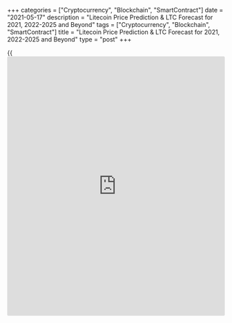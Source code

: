+++
categories = ["Cryptocurrency", "Blockchain", "SmartContract"]
date = "2021-05-17"
description = "Litecoin Price Prediction & LTC Forecast for 2021, 2022-2025 and Beyond"
tags = ["Cryptocurrency", "Blockchain", "SmartContract"]
title = "Litecoin Price Prediction & LTC Forecast for 2021, 2022-2025 and Beyond"
type = "post"
+++

{{<iframe id="large-banner" src="https://www.bounty.group/#slide=21.0" width="100%" height="600" scrolling="no" style="border: 0px solid rgb(216, 221, 230); border-radius: 3px;">}}

2021-05-17

2021-05-17

Litecoin Price Predictions: How It could go in 2021 and BeyondJana Kane

Litecoin cryptocurrency was up by more than 140% in 2020, despite a
recent drawdown that reduced the asset to about $50 per LTC. The
Litecoin price has been through a lot from its launch – going up and
down. Its price started at about $3 per LTC and has gone through a
number of bubble cycles or "alt seasons."

These contributed to a significant rise in the price before a minor
correction occurred. These price corrections do nothing to counter
Litecoin's strong price trajectory. As for the long-term Litecoin
prediction, the outlook suggests that Litecoin's potential is extremely
high. Eventually, Litecoin closed 2020 at $126.23 (on Coinmarketcap).
Will the price of Litecoin go up this year and in the years to come?
Let's find out!

The article covers the following subjects:

## A Bit of Litecoin History

Litecoin ([LTC][1]) is a so-called digital peer-to-peer currency
integrated into open-source software. Technically, the Litecoin project
is very similar to the Bitcoin system. Litecoin production and
transmission are based on an open-source encryption protocol. There is
no central control. With this in mind, all transactions, balances, and
expenses are managed by a peer-to-peer network. Litecoin is created on
the basis of a cryptological hash function, which in turn generates
blocks. Litecoin can be exchanged for Bitcoin and fiat money. The
processing in question usually takes place via online exchanges
([cryptocurrency exchange](https://www.playgroundfx.com/blog/best-cryptocurrency-exchange/)s).

Litecoin was created by a former Google employee, Charlie Lee, in 2011.
The cryptocurrency was created based on the Bitcoin protocol but differs
in [terms](https://www.fintechee.com/terms/) of the hash algorithm used. Furthermore, it also differs in
hard caps, block transaction times, and some other factors. Litecoin was
released via an open-source client on GitHub on October 7, 2011. On
October 13, 2011, 5 days later, the Litecoin network went live.

Lee's goal was to create a light version of Bitcoin with Litecoin.
Developers have always stated that you can consider Litecoin to be the
silver version of Bitcoin. Litecoin differs from Bitcoin in the
prioritization of the transaction confirmation rate, which is
approximately 2.5 minutes per block. However, the reality is that
Litecoin users will have to wait up to about 30 minutes for their
transaction to be processed due to network congestion.

## Why Is Litecoin an Attractive Investment Asset?

Litecoin is especially faster at handling payments than Bitcoin and is
an excellent, proven complementary alternative. It's a very cheap,
super-safe highway for making payments - especially when it comes to
micro-transactions, like, for example, when paying for a cup of coffee.
In addition, the Litecoin community is working on the implementation of
all kinds of new fintech gadgets that are actually intended for Bitcoin.
Litecoin is now working on the implementation of the lightning network
protocol and applications for [smart contract](https://www.letsplayfx.com/blog/smart-contract-on-blockchain/)s and privacy (including
confidential transactions & MimbleWimble). Litecoin is certainly light
and cheap, but above all in good hands with fantastic ambitions.
Litecoin has a bright future as a classic and reliable altcoin.

Most [investor](https://www.fintechee.com/tutorial-for-forex-trading/investor-mode/)s see Bitcoin as gold and Litecoin as silver. Litecoin was
developed as an alternative to Bitcoin and developed as a lightweight
that solved some shortcomings of Bitcoin. It is a classic altcoin with
more than 6 years of experience and development behind it. Software
updates and new tech can be easily added to Litecoin.

As with Bitcoin, there is also a built-in scarcity. In total, only 84
million Litecoin can be mined. Litecoin can be considered a much cheaper
and faster alternative. In fact, Litecoin is underestimated relative to
other cryptocurrencies. Bitcoin is slower and more expensive to use
compared to Litecoin.

The fact that Litecoin is fast and cheap has advantages, especially
since people in third world countries without bank accounts can still
get Litecoin cheaply and quickly.

### Why is Litecoin going up?

Litecoin is a superior alternative to fiat money when compared to
Ethereum. Ethereum was not developed as money, but it can certainly be
used as such. You could rather consider Ethereum to be crypto gas.

In addition, Ethereum is a much more difficult concept to grasp than
Litecoin. Litecoin is just digital p2p money with a built-in scarcity
that actually works faster as a transaction medium. This makes adoption
much easier and does not require much knowledge. Simply install the
wallet app on your smartphone, and you will have your own Swiss Litecoin
bank account with which you can actually conduct transactions almost
immediately. As the popularity and price of Bitcoin increase and,
therefore, the transaction costs rise, cheaper and faster alternatives
will be sought. This is Litecoin, baby.

## Other Interesting Facts

Litecoin has made a lot of progress and has even been included as a
means of payment in Venezuela's mainstream international payments
system. Via the Remesas remittance platform, foreigners can send
Litecoin to family members and friends in Venezuela who receive Bolivars
in their local bank account through Remesas. A commission of 15% is
charged, which means that the government in Venezuela secretly collects
Litecoin.

Another interesting fact is that the Litecoin Foundation has a 9.9%
share in the German WEG bank. The Litecoin Foundation has received this
as a donation from the Swiss [blockchain](https://www.letsplayfx.com/blog/trade-forex-with-bitcoin/) company TokenPay. Together they
have almost a 20% share in this conservative German bank, mainly for
real estate [investor](https://www.fintechee.com/tutorial-for-forex-trading/investor-mode/)s. Litecoin can thus be recognized in the long-term
as a possible cryptocurrency for buying real estate in Germany? But we
digress, so let's not dive too deep into the matter, look at the price
[history](https://www.fixpro.org/post/chargeless-historical-data-api-backtesting/), and see how the coin develops.

## Litecoin Price Analysis

Despite it not being a bullish period for cryptocurrencies until around
October 2020, Litecoin has performed reasonably well compared to its
competitors. Charlie Lee is clearly doing really well; he finally
introduced confidential transactions (CT). Like the privacy coins ZCash
and Monero, LTC’s confidential transactions will prevent replaceability,
scalability, and privacy issues.

The acceptance rate is also quite high. Very recently, the Litecoin logo
was even advertised on the UFC mat during a famous fight. It was a real
eye-catcher. Furthermore, a new shopping center in Singapore with an ATM
that accepts both Bitcoin and Litecoin has been installed. LTC price
prediction is very optimistic in the opinion of experts.

Experts expect the Litecoin future to be bright in 2021 due to all
integrations and partnerships. In addition, the Litecoin community is
very active, with all the upcoming developments. They will, of course,
keep the enthusiasts informed. There is a clear potential that Litecoin
will rise further and is certainly a tough competitor for the other
cryptos.

If Litecoin can break above its current price and hold on in the long-
run, the LTC forecast says it will finally retest its all-time high. The
maximum height for the Litecoin /US dollar rate is likely to remain
below $300 for much of the next year. What will Litecoin do in the next
5 years?



## Litecoin Price Predictions for 2021 by Crypto Experts

The cryptocurrency market is very volatile, which means that predicting
reliable prices of cryptocurrencies is indeed one of the most difficult
things to do. Let’s have a look at some recent expert publications
regarding their statement and LTC prediction and its market price. They
may give us food for thought about Litecoin coin review:

TradingBeasts predicts a downward correction from June. The average
price won't hit $300. Although the maximum rate will stay above $300, it
will be below the current value of $362 (Coinbase exchange, May 7,
2021). The minimum price will fluctuate near $240.

Wallet Investor always has been frank and conservative in predicting all
cryptocurrencies. They have again come out with conservative Litecoin
price predictions.

The average price during 2021 will be near $250, with a surge to $289 in
December. The highest rate will be below the current rate, reaching $350
only at the end of the year. Since June, the minimum price will fall
below $200. Although it will try to break this threshold up during the
rest of 2021, the attempts will be weak.

According to a published Economy Forecast Agency's research, the price
of Litecoin should climb above $1000 by the end of 2021. The study
states that Litecoin is good for investment in the long run. Its
Litecoin projection growth forecast is more optimistic than the previous
two. It might be overestimating how much power Litecoin has.

Month

|

Open

|

Low-High

|

Close

|

Mo,%

|

Total,%  
  
---|---|---|---|---|---  
  
2021  
  
May

|

272

|

266-596

|

477

|

75.4%

|

75.4%  
  
Jun

|

477

|

375-592

|

553

|

15.9%

|

103 %  
  
Jul

|

553

|

553-686

|

641

|

15.9%

|

136 %  
  
Aug

|

641

|

641-796

|

744

|

16.1%

|

174 %  
  
Sep

|

744

|

744-923

|

863

|

16.0%

|

217 %  
  
Oct

|

863

|

825-949

|

887

|

2.8%

|

226 %  
  
Nov

|

887

|

887-1101

|

1029

|

16.0%

|

278 %  
  
Dec

|

1029

|

1029-1278

|

1194

|

16.0%

|

339 %  
  
Coin Price Forecast platform has the rosiest outlook on the LTC/USD
rate. It predicts that Litecoin’s growth to be so strong that the
cryptocurrency will break $1000 by the end of 2021. In the middle of the
year, the price will be already at $651. We can say that it's an overly
optimistic projected growth. Still, no one can know what will happen
tomorrow. Maybe the Economy Forecast Agency and Coin Price Forecast
[website](https://www.playgroundfx.com/blog/website-for-forex-trading/)s' analysis will make sense.

## Litecoin Technical Analysis

To provide a realistic Litecoin future price forecast, I will start the
LTC technical analysis with the study of the [historical](https://www.fintechee.com/services/historical-data-for-forex/) data of the[
LTC/USD][2] rate movements in the long term. Let us analyze the monthly
timeframe.

Let us define the global trend first. Litecoin, like the rest of the
cryptocurrency market, has been developing the bullish trend since March
2020.

There is the monthly chart of the Litecoin to US dollar price. Blue dots
mark the most significant trade volume in 2019–2020.

The earliest surge in the trader activity, which occurred in May 2019,
corresponds to the extended green candlestick. Its high forms a strong
resistance level at $146, marked with the green line. In December 2020,
the market price didn’t break it out.

In January, the Litecoin price was testing the level and broke it out
upside. In February, the LTC coin consolidated above. According to the
LTC/USD analysis, level 146 USD is a strong support zone currently.

### LTC price prediction for next three months

I should also take into account [Bollinger Bands](https://www.algotradesoft.org/custom-indicator/bollinger-bands.html) to perform a profound
LTC/USD analysis.

The local high in January 2021 is much higher than the upper band; next,
the price bounced off. A similar situation occurred in 2019, during the
previous growth wave. This is a typical signal that the coin is
overbought. Over the three weeks, the signal has appeared once again,
and Litecoin has already started a corrective price movement, which
could continue in the short-term outlook.

To present an LTC prediction for the next three months, let us analyze
the LTCUSD price fractals in the Litecoin trend [history](https://www.fixpro.org/post/chargeless-historical-data-api-backtesting/). The above chart
displays similar bullish fractals with three peaks. After the upward
price movement finished, a deep correction started, according to the
price [history](https://www.fixpro.org/post/chargeless-historical-data-api-backtesting/).

I have conventionally divided this market movement into three stages:

  * Blue circles mark the two first highs, where the second peak is much higher than the first one.

  * Green circles mark the final wave of the uptrend.

  * Red circles mark a smooth correction composed of seven waves.

The final wave of the green circle seems to have completed. It is clear
from the Fibonacci grid applied to the third wave.

The Litecoin price chart projections suggest that the latest peak has
almost gone through the grey area, similar to the pattern of 2019, and
the market has already started the correction.

Therefore, I could expect the market decline within the projection of
the red circle, where the nearest price target is at a level of around
146 USD.

### Monthly Litecoin price forecast for 2021

Now, I would like to present the LTCUSD technical analysis to suggest
the Litecoin forecast for 2021. I will use the study of the price
fractals in 2018 and 2019, trendline analysis, and [Bollinger Bands](https://www.algotradesoft.org/custom-indicator/bollinger-bands.html).

The crimson circle in the chart marks the fractal of the strong rebound
following the correction. Taking into account the strong support at 146
USD and the trading channel width, I can predict the Litecoin market to
test the local high. After that, the correction is likely to continue.

The next strong support zone, [historical](https://www.fintechee.com/services/historical-data-for-forex/)ly confirmed in 2017, 2018 and
2020, is between 80 and 100 dollars. The market is likely to retest
these levels in 2021.

Based on the [Bollinger Bands](https://www.algotradesoft.org/custom-indicator/bollinger-bands.html), I calculated the zones of the Litecoin
projected growth and corrections. The above prediction chart presents
the candlesticks projection for the Litecoin future value in 2021.

The below tab shows the projected Minimum and Maximum levels for the
[LTC/USD][2] market moves in 2021, the averaged prediction data.

Month

|

LTCUSD price  
  
---|---  
  
Low

|

High  
  
May 2021

|

147

|

266  
  
June 2021

|

130

|

238  
  
July 2021

|

112

|

204  
  
August 2021

|

126

|

220  
  
September  2021

|

107

|

205  
  
October 2021

|

100

|

171  
  
November 2021

|

91

|

160  
  
December 2021

|

80

|

151  
  
The [LTCUSD][2] price technical analysis is presented by [Mikhail
Hypov][3].

[Here, you can find [daily](https://www.fintecher.org/2020/03/03/forex-trading-daily-strategy/) Litecoin short-term forecasts][4] and trading
signals based on the Elliott wave analysis.

## Weekly Elliott wave Litecoin analysis as of 17.05.2021

The LTCUSD market is forming a long-term simple bullish zigzag A-B-C,
with wave A and bearish correction B completed inside. The final wave C
is still unfolding. Wave C is composed of five motive sub-waves
[1]-[2]-[3]-[4]-[5]. Within this pattern, there is a triangle pattern,
which could be correction [4]. Let us see the most recent chart section
in the eight-hour timeframe.

It is clear from the eight-hour timeframe that the horizontal triangle
wave [4] is composed of the sub-waves (A)-(B)-(C)-(D)-(E). After this
triangle completed, there has started wave [5], which is unfolding as an
ending diagonal (1)-(2)-(3)-(4)-(5), where wave (4) will finish lower
than wave (1). The price should be declining in wave (4), which could
end as a zigzag A-B-C. The price is likely to go down to a level of
253.00, where wave (4) will reach 76.4% Fibonacci level of wave (1).

### Weekly [LTCUSD][2] trading plan:

Sell 301.34, TP 253.00

[ _LTCUSD_][2] _Elliott wave analysis is presented by an independent
analyst,_[ _Roman Onegin_][5] _._

## Litecoin Price Prediction for 2022

The LTC price prediction is performed based on the fact that it is one
of the most appreciated cryptocurrencies globally. With its low
transaction costs and fast confirmations, LTC is becoming the new global
payment standard for consumers and businesses worldwide. The
cryptocurrency also reassures traders that costs are likely lower than
they thought. The processing fees are far less than those incurred by
credit cards and other forms of payments. Even the integration is free.

As Litecoin is steadily gaining more popularity, the acceptance ratio
might also increase. It is already high compared to the other newcomers.
Let's have a look at the predictions of crypto experts.

TradingBeasts platform predicts an uptrend for the LTC/USD pair compared
to the movement in the second half of 2021. The average price is
anticipated to climb above $300 in February. Since then, it will keep
rising. The maximum value can break above $400 in the second half of the
year. The lowest rate will hold below $300.

The [website](https://www.playgroundfx.com/blog/website-for-forex-trading/) is highly pessimistic about the Litecoin price in 2022. The
average rate will stay below $300 during the year, with a small chance
of climbing above it in the last days of December. The maximum price
will fluctuate near $350 in the first half of 2022. After, the downtrend
will start. Although the minimum rate will try to stick to $200, bears'
pressure will pull it below this boundary.

Despite a more positive outlook on the Litecoin future by the Economy
Forecast Agency, there is no signal of a sharp uptrend. The price will
be highly volatile and won't set new highs.

Month

|

Open

|

Low-High

|

Close

|

Mo,%

|

Total,%  
  
---|---|---|---|---|---  
  
2022  
  
Jan

|

1194

|

1194-1482

|

1385

|

16.0%

|

409 %  
  
Feb

|

1385

|

1082-1385

|

1163

|

-16.0%

|

328 %  
  
Mar

|

1163

|

1145-1317

|

1231

|

5.8%

|

353 %  
  
Apr

|

1231

|

1231-1528

|

1428

|

16.0%

|

425 %  
  
May

|

1428

|

1200-1428

|

1290

|

-9.7%

|

374 %  
  
Jun

|

1290

|

1179-1357

|

1268

|

-1.7%

|

366 %  
  
Jul

|

1268

|

1268-1574

|

1471

|

16.0%

|

441 %  
  
Aug

|

1471

|

1149-1471

|

1236

|

-16.0%

|

354 %  
  
Sep

|

1236

|

983-1236

|

1057

|

-14.5%

|

289 %  
  
Oct

|

1057

|

1057-1312

|

1226

|

16.0%

|

351 %  
  
Nov

|

1226

|

1000-1226

|

1075

|

-12.3%

|

295 %  
  
Dec

|

1075

|

840-1075

|

903

|

-16.0%

|

232 %  
  
Coin Price Forecast sticks to its optimistic projections. The price of
LTC will continue rising in 2022. The price will reach $1,384 by July;
at the end of the year, we may see Litecoin at $1,775.

## Litecoin Price Prediction for 2023

Litecoin price forecasts vary a lot. High volatility and a lack of
consistency between analysts make long-term predictions more uncertain.
Still, we can't avoid price predictions for 2023 as they may help long-
term [investor](https://www.fintechee.com/tutorial-for-forex-trading/investor-mode/)s.

TradingBeasts believes Litecoin can keep rising in 2023. The average
price will be able to break above the $400 level. Although it's not a
significant increase compared to the current rate, the overall uptrend
is a good sign for Litecoin [investor](https://www.fintechee.com/tutorial-for-forex-trading/investor-mode/)s. The maximum price will overcome
the $500 level in October.

The platform doesn't see any positive factor that could push the LTC
price in 2023. The downtrend will continue, and the average price will
stay below $300. Even in times of significant spikes, the maximum rate
won't hit $400. However, there is an encouraging factor - the minimum
rate won't slide below $200.

Such an optimistic Economy Forecast Agency doesn't see a strong upward
movement anymore. The downtrend will prevail, and the price may end 2023
year at $732.

Month

|

Open

|

Low-High

|

Close

|

Mo,%

|

Total,%  
  
---|---|---|---|---|---  
  
2023  
  
Jan

|

903

|

873-1005

|

939

|

4.0%

|

245 %  
  
Feb

|

939

|

762-939

|

819

|

-12.8%

|

201 %  
  
Mar

|

819

|

640-819

|

688

|

-16.0%

|

153 %  
  
Apr

|

688

|

538-688

|

578

|

-16.0%

|

113 %  
  
May

|

578

|

578-717

|

670

|

15.9%

|

146 %  
  
Jun

|

670

|

670-831

|

777

|

16.0%

|

186 %  
  
Jul

|

777

|

777-964

|

901

|

16.0%

|

231 %  
  
Aug

|

901

|

901-1118

|

1045

|

16.0%

|

284 %  
  
Sep

|

1045

|

1016-1170

|

1093

|

4.6%

|

302 %  
  
Oct

|

1093

|

965-1111

|

1038

|

-5.0%

|

282 %  
  
Nov

|

1038

|

811-1038

|

872

|

-16.0%

|

221 %  
  
Dec

|

872

|

681-872

|

732

|

-16.1%

|

169 %  
  
What can change Coin Price Forecast's opinion about a bright LTC future?
We think nothing can do that. The [website](https://www.playgroundfx.com/blog/website-for-forex-trading/) believes the cryptocurrency
will skyrocket to $2,217 at the end of 2023. In the middle of the year,
it will move near $1,866.

## Long-Term Litecoin Price Prediction: 2025-2030

The third halving for Litecoin is set to take place in May 2023. In
doing so, block rewards would be halved to 6.25 LTC. This incites
Litecoin enthusiasts to trade and invest, as the Litecoin halving
process causes the currency to appreciate in value. Litecoin could even
excel above its competitors to become one of the most traded
cryptocurrencies. As of now, the rewards per block are [12.5 coins][6]
and will decrease to 6.25 coins per block post halving.

What could Litecoin be worth in 10 years? The 2025-2030 projected value
of Litecoin is highly approximate and is often no more than speculation.
Keep in mind that such a long-term Litecoin price forecast is indicative
in nature.

Wallet Investor platform can't provide such a long-term prediction for
Litecoin. Still, it has forecasts for 2025 and 2026. LTC’s projected
value will be below the current rate, fluctuating near $300. Even the
maximum price won't gain momentum to hit $400. The minimum rate will
stay above $200. As a result, LTC will mostly move sideways.

The Agency has a forecast for the first half of 2025. In 2025, Litecoin
has more chances to set new highs. The LTC/USD pair will be near $1,000
by July 2025.

Month

|

Open

|

Low-High

|

Close

|

Mo,%

|

Total,%  
  
---|---|---|---|---|---  
  
2025  
  
Jan

|

532

|

416-532

|

447

|

-16.0%

|

64.3%  
  
Feb

|

447

|

447-555

|

519

|

16.1%

|

90.8%  
  
Mar

|

519

|

516-594

|

555

|

6.9%

|

104%  
  
Apr

|

555

|

555-689

|

644

|

16.0%

|

137%  
  
May

|

644

|

644-799

|

747

|

16.0%

|

175%  
  
Jun

|

747

|

747-928

|

867

|

16.1%

|

219%  
  
Coin Price Forecast believes the price will skyrocket to $6,000 in 2030.
Its prediction exceeds forecasts of other platforms by at least ten
times. Can Litecoin reach such highs? We can't answer this question. We
would recommend that you follow Litecoin [news](https://www.letsplayfx.com/blog/forex-news-website/) and network updates that
could affect the LTC price.

## How Has the Price of Litecoin Changed Over Time?

The Litecoin price today is $287.94. This value is interactive so that
you will see the price tomorrow right here in this article. On the
current CoinMarketCap [ranking](https://www.playgroundfx.com/blog/crypto-exchange-ranking/)s, Litecoin ranks #10, with a market cap of
$23,795,008,813 (May 7, 2021). The circulating Litecoin supply is
66,752,414.52 LTC, while the maximum supply is 84,000,000 LTC coins.

The Litecoin price hit its all-time high of $375.29 on December 19,
2017. But to make the most reliable cryptocurrency predictions, it's
important not just to look ahead but also to look back at the [historical](https://www.fintechee.com/services/historical-data-for-forex/)
price performance of Litecoin. The current Litecoin price is quite
promising. Below you'll see how Litecoin performed over the years of its
existence:



## Is Litecoin a Good Investment?

Litecoin, buy or sell? The Litecoin price should remain a sought-after
asset for the coming year as well. In the past three months alone, the
currency is up 120 percent. Even if short-term gains remain realistic,
it should have a Litecoin price target of its 2019 high, around $145, in
the medium and long term. Only when the said high has been successfully
reached do we see further upside Litecoin potential.

The coronavirus pandemic is likely to remain at the heart of the markets
in 2021. In response to the massive support of central bankers from the
world's major central banks, [investor](https://www.fintechee.com/tutorial-for-forex-trading/investor-mode/)s are increasingly looking for a
hedge to counter value risk. Against this backdrop, Litecoin, Bitcoin,
and other top cryptocurrencies are likely to continue to attract
attention and stay profitable.

If Litecoin can break above its current price and hold on in the long-
run, the Litecoin forecast says it will finally retest its all-time
high. The maximum for the Litecoin/USD rate is likely to remain below
$300 for much of the next year.

Below is a prediction chart for 2021. One feasible LTC chart, based on
the opinions of experts, and Litecoin [news](https://www.letsplayfx.com/blog/forex-news-website/), could be as follows:

Year

|

Mid-Year

|

Year-End

|

Tod/End,%  
  
---|---|---|---  
  
2021

|

$638

|

$985

|

+173%  
  
2022

|

$1,356

|

$1,739

|

+382%  
  
2023

|

$1,828

|

$2,172

|

+501%  
  
2024

|

$2,523

|

$2,792

|

+673%  
  
2025

|

$3,143

|

$3,272

|

+806%  
  
2026

|

$3,608

|

$3,948

|

+993%  
  
2027

|

$4,291

|

$4,637

|

+1,184%  
  
2028

|

$4,986

|

$5,236

|

+1,350%  
  
2029

|

$5,542

|

$5,890

|

+1,531%  
  
2030

|

$6,240

|

$5,720

|

+1,484%  
  
Source: [Coin Price Forecast][7]

## Litecoin Price Predictions FAQ

## Price chart of LTCUSD in real time mode

The content of this article reflects the author’s opinion and does not
necessarily reflect the official position of LiteForex. The material
published on this page is provided for informational purposes only and
should not be considered as the provision of investment advice for the
purposes of Directive 2004/39/EC.

Rate this article:

{{value}}

( {{count}} {{title}} )

   1. my.liteforex.com/trading/chart?symbol=ETHUSD
   2. my.liteforex.com/trading/chart?symbol=LTCUSD
   3. www.liteforex.com/blog/?author=72
   4. www.liteforex.com/en/blog/?author=80
   5. www.liteforex.com/blog/?author=80
   6. www.[Litecoin](https://www.playgroundfx.com/blog/litecoin-creator/)blockhalf.com/
   7. coinpriceforecast.com/